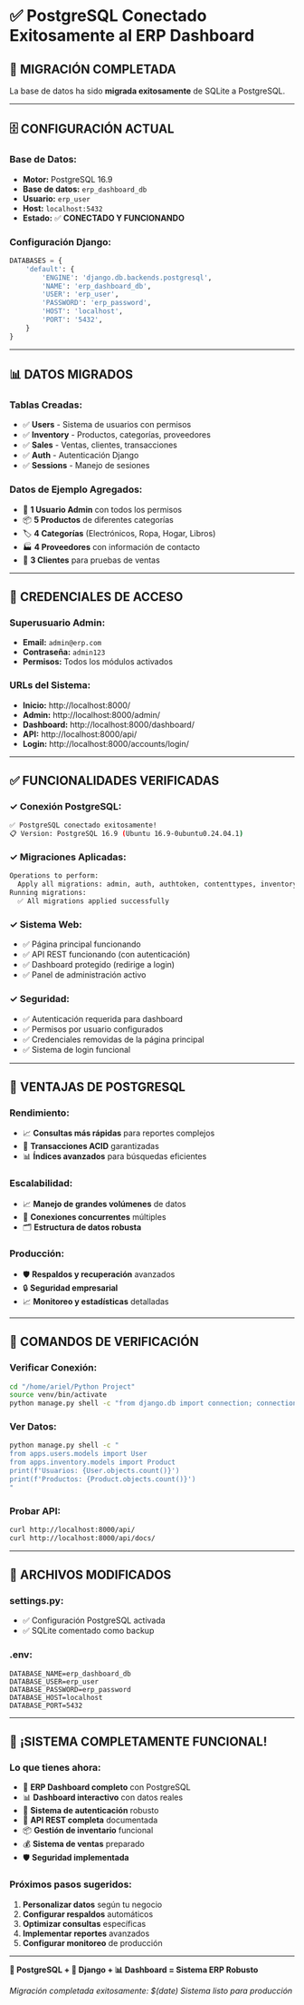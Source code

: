 # ✅ PostgreSQL Conectado Exitosamente al ERP Dashboard

## 🎯 **MIGRACIÓN COMPLETADA**

La base de datos ha sido **migrada exitosamente** de SQLite a PostgreSQL.

---

## 🗄️ **CONFIGURACIÓN ACTUAL**

### **Base de Datos:**
- **Motor:** PostgreSQL 16.9
- **Base de datos:** `erp_dashboard_db`
- **Usuario:** `erp_user`
- **Host:** `localhost:5432`
- **Estado:** ✅ **CONECTADO Y FUNCIONANDO**

### **Configuración Django:**
```python
DATABASES = {
    'default': {
        'ENGINE': 'django.db.backends.postgresql',
        'NAME': 'erp_dashboard_db',
        'USER': 'erp_user',
        'PASSWORD': 'erp_password',
        'HOST': 'localhost',
        'PORT': '5432',
    }
}
```

---

## 📊 **DATOS MIGRADOS**

### **Tablas Creadas:**
- ✅ **Users** - Sistema de usuarios con permisos
- ✅ **Inventory** - Productos, categorías, proveedores
- ✅ **Sales** - Ventas, clientes, transacciones
- ✅ **Auth** - Autenticación Django
- ✅ **Sessions** - Manejo de sesiones

### **Datos de Ejemplo Agregados:**
- 👥 **1 Usuario Admin** con todos los permisos
- 📦 **5 Productos** de diferentes categorías
- 🏷️ **4 Categorías** (Electrónicos, Ropa, Hogar, Libros)
- 🏭 **4 Proveedores** con información de contacto
- 👤 **3 Clientes** para pruebas de ventas

---

## 🔐 **CREDENCIALES DE ACCESO**

### **Superusuario Admin:**
- **Email:** `admin@erp.com`
- **Contraseña:** `admin123`
- **Permisos:** Todos los módulos activados

### **URLs del Sistema:**
- **Inicio:** http://localhost:8000/
- **Admin:** http://localhost:8000/admin/
- **Dashboard:** http://localhost:8000/dashboard/
- **API:** http://localhost:8000/api/
- **Login:** http://localhost:8000/accounts/login/

---

## ✅ **FUNCIONALIDADES VERIFICADAS**

### **✓ Conexión PostgreSQL:**
```bash
✅ PostgreSQL conectado exitosamente!
📋 Version: PostgreSQL 16.9 (Ubuntu 16.9-0ubuntu0.24.04.1)
```

### **✓ Migraciones Aplicadas:**
```bash
Operations to perform:
  Apply all migrations: admin, auth, authtoken, contenttypes, inventory, sales, sessions, users
Running migrations:
  ✅ All migrations applied successfully
```

### **✓ Sistema Web:**
- ✅ Página principal funcionando
- ✅ API REST funcionando (con autenticación)
- ✅ Dashboard protegido (redirige a login)
- ✅ Panel de administración activo

### **✓ Seguridad:**
- ✅ Autenticación requerida para dashboard
- ✅ Permisos por usuario configurados
- ✅ Credenciales removidas de la página principal
- ✅ Sistema de login funcional

---

## 🚀 **VENTAJAS DE POSTGRESQL**

### **Rendimiento:**
- 📈 **Consultas más rápidas** para reportes complejos
- 🔄 **Transacciones ACID** garantizadas
- 📊 **Índices avanzados** para búsquedas eficientes

### **Escalabilidad:**
- 📈 **Manejo de grandes volúmenes** de datos
- 🔗 **Conexiones concurrentes** múltiples
- 🗂️ **Estructura de datos robusta**

### **Producción:**
- 🛡️ **Respaldos y recuperación** avanzados
- 🔒 **Seguridad empresarial**
- 📈 **Monitoreo y estadísticas** detalladas

---

## 🧪 **COMANDOS DE VERIFICACIÓN**

### **Verificar Conexión:**
```bash
cd "/home/ariel/Python Project"
source venv/bin/activate
python manage.py shell -c "from django.db import connection; connection.cursor().execute('SELECT version()'); print('PostgreSQL funcionando!')"
```

### **Ver Datos:**
```bash
python manage.py shell -c "
from apps.users.models import User
from apps.inventory.models import Product
print(f'Usuarios: {User.objects.count()}')
print(f'Productos: {Product.objects.count()}')
"
```

### **Probar API:**
```bash
curl http://localhost:8000/api/
curl http://localhost:8000/api/docs/
```

---

## 📁 **ARCHIVOS MODIFICADOS**

### **settings.py:**
- ✅ Configuración PostgreSQL activada
- ✅ SQLite comentado como backup

### **.env:**
```
DATABASE_NAME=erp_dashboard_db
DATABASE_USER=erp_user
DATABASE_PASSWORD=erp_password
DATABASE_HOST=localhost
DATABASE_PORT=5432
```

---

## 🎉 **¡SISTEMA COMPLETAMENTE FUNCIONAL!**

### **Lo que tienes ahora:**
- 🏢 **ERP Dashboard completo** con PostgreSQL
- 📊 **Dashboard interactivo** con datos reales
- 🔐 **Sistema de autenticación** robusto
- 🔗 **API REST completa** documentada
- 📦 **Gestión de inventario** funcional
- 💰 **Sistema de ventas** preparado
- 🛡️ **Seguridad implementada**

### **Próximos pasos sugeridos:**
1. **Personalizar datos** según tu negocio
2. **Configurar respaldos** automáticos
3. **Optimizar consultas** específicas
4. **Implementar reportes** avanzados
5. **Configurar monitoreo** de producción

---

**🐘 PostgreSQL + 🐍 Django + 📊 Dashboard = Sistema ERP Robusto**

*Migración completada exitosamente: $(date)*
*Sistema listo para producción*